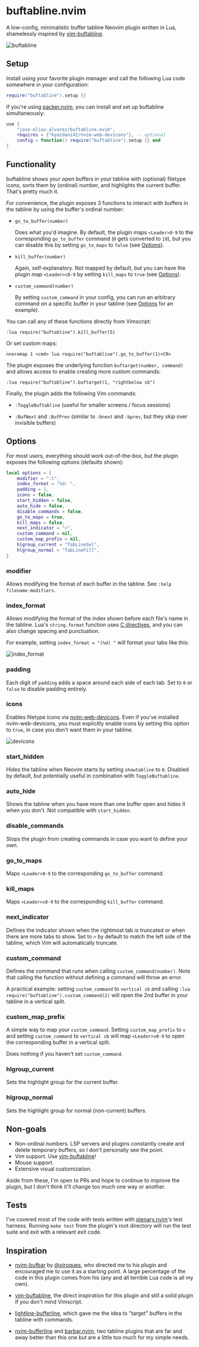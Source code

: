 <!-- markdownlint-configure-file
{
  "line-length": false
}
-->

# buftabline.nvim

A low-config, minimalistic buffer tabline Neovim plugin written in Lua,
shamelessly inspired by [vim-buftabline](https://github.com/ap/vim-buftabline).

![buftabline](./screenshots/buftabline.png)

## Setup

Install using your favorite plugin manager and call the following Lua code
somewhere in your configuration:

```lua
require("buftabline").setup {}
```

If you're using [packer.nvim](https://github.com/wbthomason/packer.nvim), you
can install and set up buftabline simultaneously:

```lua
use {
    "jose-elias-alvarez/buftabline.nvim",
    requires = {"kyazdani42/nvim-web-devicons"}, -- optional
    config = function() require("buftabline").setup {} end
}
```

## Functionality

buftabline shows your open buffers in your tabline with (optional) filetype
icons, sorts them by (ordinal) number, and highlights the current buffer. That's
pretty much it.

For convenience, the plugin exposes 3 functions to interact with buffers in the
tabline by using the buffer's ordinal number:

- `go_to_buffer(number)`

  Does what you'd imagine. By default, the plugin maps `<Leader>0-9` to the
  corresponding `go_to_buffer` command (`0` gets converted to `10`), but you can
  disable this by setting `go_to_maps` to `false` (see [Options](#options)).

- `kill_buffer(number)`

  Again, self-explanatory. Not mapped by default, but you can have the plugin
  map `<Leader>c0-9` by setting `kill_maps` to `true` (see [Options](#options)).

- `custom_command(number)`

  By setting `custom_command` in your config, you can run an arbitrary command
  on a specific buffer in your tabline (see [Options](#options) for an example).

You can call any of these functions directly from Vimscript:

```vim
:lua require("buftabline").kill_buffer(5)
```

Or set custom maps:

```vim
nnoremap 1 <cmd> lua require("buftabline").go_to_buffer(1)<CR>
```

The plugin exposes the underlying function `buftarget(number, command)` and
allows access to enable creating more custom commands:

```vim
:lua require("buftabline").buftarget(1, "rightbelow sb")
```

Finally, the plugin adds the following Vim commands:

- `:ToggleBuftabline` (useful for smaller screens / focus sessions)

- `:BufNext` and `:BufPrev` (similar to `:bnext` and `:bprev`, but they skip
  over invisible buffers)

## Options

For most users, everything should work out-of-the-box, but the plugin exposes
the following options (defaults shown):

```lua
local options = {
    modifier = ":t",
    index_format = "%d: ",
    padding = 1,
    icons = false,
    start_hidden = false,
    auto_hide = false,
    disable_commands = false,
    go_to_maps = true,
    kill_maps = false,
    next_indicator = ">",
    custom_command = nil,
    custom_map_prefix = nil,
    hlgroup_current = "TabLineSel",
    hlgroup_normal = "TabLineFill",
}
```

### modifier

Allows modifying the format of each buffer in the tabline. See `:help filename-modifiers`.

### index_format

Allows modifying the format of the index shown before each file's name in the
tabline. Lua's `string.format` function uses [C
directives](http://www.cplusplus.com/reference/cstdio/printf/), and you can also
change spacing and punctuation.

For example, setting `index_format = "(%d) "` will format your tabs like this:

![index_format](./screenshots/index_format.png)

### padding

Each digit of `padding` adds a space around each side of each tab. Set to `0` or
`false` to disable padding entirely.

### icons

Enables filetype icons via
[nvim-web-devicons](https://github.com/kyazdani42/nvim-web-devicons). Even if
you've installed nvim-web-devicons, you must explicitly enable icons by setting
this option to `true`, in case you don't want them in your tabline.

![devicons](./screenshots/devicons.png)

### start_hidden

Hides the tabline when Neovim starts by setting `showtabline` to `0`. Disabled
by default, but potentially useful in combination with `ToggleBuftabline`.

### auto_hide

Shows the tabline when you have more than one buffer open and hides it when you
don't. Not compatible with `start_hidden`.

### disable_commands

Stops the plugin from creating commands in case you want to define your own.

### go_to_maps

Maps `<Leader>0-9` to the corresponding `go_to_buffer` command.

### kill_maps

Maps `<Leader>c0-9` to the corresponding `kill_buffer` command.

### next_indicator

Defines the indicator shown when the rightmost tab is truncated or when there are more tabs to show. Set to `>` by default to match the left side of the tabline, which Vim will automatically truncate.

### custom_command

Defines the command that runs when calling `custom_command(number)`. Note that
calling the function without defining a command will throw an error.

A practical example: setting `custom_command` to `vertical sb` and calling `:lua require("buftabline").custom_command(2)` will open the 2nd buffer in your
tabline in a vertical split.

### custom_map_prefix

A simple way to map your `custom_command`. Setting `custom_map_prefix` to `v`
and setting `custom_command` to `vertical sb` will map `<Leader>v0-9` to open
the corresponding buffer in a vertical split.

Does nothing if you haven't set `custom_command`.

### hlgroup_current

Sets the highlight group for the current buffer.

### hlgroup_normal

Sets the highlight group for normal (non-current) buffers.

## Non-goals

- Non-ordinal numbers. LSP servers and plugins constantly create and
  delete temporary buffers, so I don't personally see the point.
- Vim support. Use [vim-buftabline](https://github.com/ap/vim-buftabline)!
- Mouse support.
- Extensive visual customization.

Aside from these, I'm open to PRs and hope to continue to improve the plugin,
but I don't think it'll change too much one way or another.

## Tests

I've covered most of the code with tests written with
[plenary.nvim](https://github.com/nvim-lua/plenary.nvim)'s test harness. Running
`make test` from the plugin's root directory will run the test suite and exit
with a relevant exit code.

## Inspiration

- [nvim-bufbar](https://github.com/ojroques/nvim-bufbar) by
  [@ojroques](https://github.com/ojroques), who directed me to his plugin and
  encouraged me to use it as a starting point. A large percentage of the code in
  this plugin comes from his (any and all terrible Lua code is all my own).

- [vim-buftabline](https://github.com/ap/vim-buftabline), the direct inspiration
  for this plugin and still a solid plugin if you don't mind Vimscript.

- [lightline-bufferline](https://github.com/mengelbrecht/lightline-bufferline),
  which gave me the idea to "target" buffers in the tabline with commands.

- [nvim-bufferline](https://github.com/akinsho/nvim-bufferline.lua) and
  [barbar.nvim](https://github.com/romgrk/barbar.nvim), two tabline plugins that
  are far and away better than this one but are a little too much for my simple
  needs.
